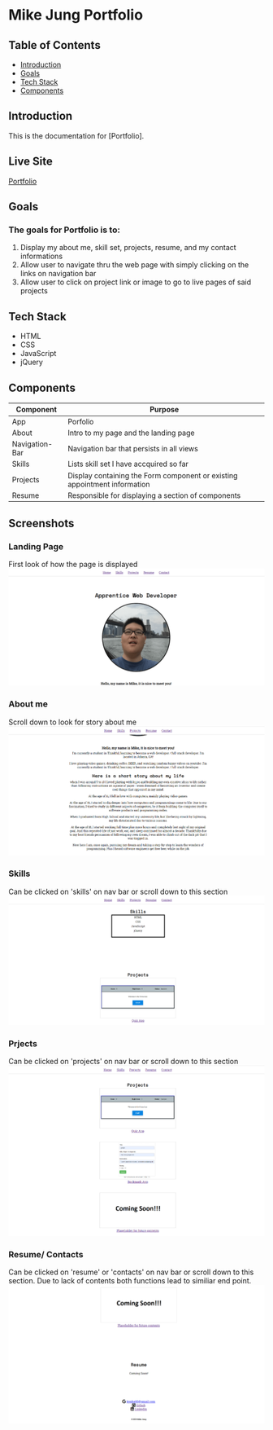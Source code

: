 # Mike Jung Portfolio

## Table of Contents
- [Introduction](#introduction)
- [Goals](#goals)
- [Tech Stack](#tech-stack)
- [Components](#components)

## Introduction
This is the documentation for [Portfolio].

## Live Site
[Portfolio](https://mikejung90.github.io/Portfolio/ "Portfolio")

## Goals
### The goals for Portfolio is to:
1) Display my about me, skill set, projects, resume, and my contact informations
2) Allow user to navigate thru the web page with simply clicking on the links on navigation bar
3) Allow user to click on project link or image to go to live pages of said projects


## Tech Stack
* HTML
* CSS
* JavaScript
* jQuery

## Components
Component | Purpose |
--- | --- |
App | Porfolio |
About | Intro to my page and the landing page |
Navigation-Bar | Navigation bar that persists in all views |
Skills | Lists skill set I have accquired so far |
Projects | Display containing the Form component or existing appointment information |
Resume | Responsible for displaying a section of components |

## Screenshots
### Landing Page
First look of how the page is displayed
![alt text](screenshots/firstlook.png)

### About me
Scroll down to look for story about me
![alt text](screenshots/aboutme.png)

### Skills
Can be clicked on 'skills' on nav bar or scroll down to this section
![alt text](screenshots/skills.png)

### Prjects
Can be clicked on 'projects' on nav bar or scroll down to this section
![alt text](screenshots/projects.png)

### Resume/ Contacts
Can be clicked on 'resume' or 'contacts' on nav bar or scroll down to this section. Due to lack of contents both functions lead to similiar end point.
![alt text](screenshots/endpage.png)